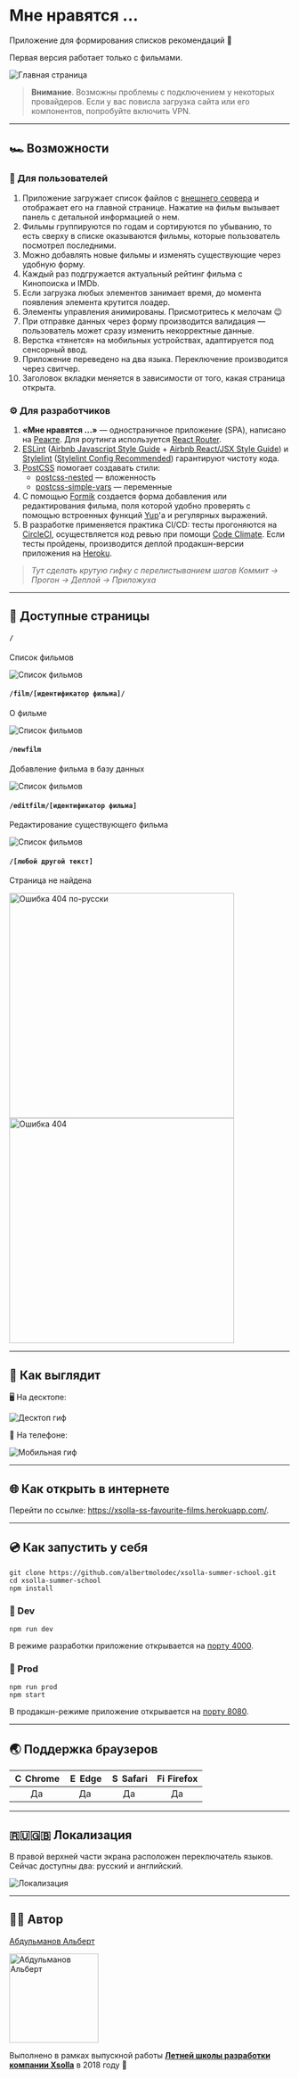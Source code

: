 # Мне нравятся ...
Приложение для формирования списков рекомендаций 💙

Первая версия работает только с фильмами.

![Главная страница](https://i.imgur.com/dmHYPsT.png)

> **Внимание**. Возможны проблемы с подключением у некоторых провайдеров. Если у вас повисла загрузка сайта или его компонентов, попробуйте включить VPN.

---
## 🏎️ Возможности

### 👫 Для пользователей

1. Приложение загружает список файлов с [внешнего сервера](https://xsolla-ss-films-api.herokuapp.com/films) и отображает его на главной странице. Нажатие на фильм вызывает панель с детальной информацией о нем.
1. Фильмы группируются по годам и сортируются по убыванию, то есть сверху в списке оказываются фильмы, которые пользователь посмотрел последними.
1. Можно добавлять новые фильмы и изменять существующие через удобную форму.
1. Каждый раз подгружается актуальный рейтинг фильма с Кинопоиска и IMDb.
1. Если загрузка любых элементов занимает время, до момента появления элемента крутится лоадер.
1. Элементы управления анимированы. Присмотритесь к мелочам 😉
1. При отправке данных через форму производится валидация — пользователь может сразу изменить некорректные данные.
1. Верстка «тянется» на мобильных устройствах, адаптируется под сенсорный ввод.
1. Приложение переведено на два языка. Переключение производится через свитчер.
1. Заголовок вкладки меняется в зависимости от того, какая страница открыта.

### ⚙ Для разработчиков

1. **«Мне нравятся ...»** — одностраничное приложение (SPA), написано на [Реакте](https://reactjs.org/). Для роутинга используется [React Router](https://github.com/ReactTraining/react-router). 
1. [ESLint](https://eslint.org/) ([Airbnb Javascript Style Guide](https://github.com/airbnb/javascript/) + [Airbnb React/JSX Style Guide](https://github.com/airbnb/javascript/tree/master/react)) и [Stylelint](https://stylelint.io/) ([Stylelint Config Recommended](https://github.com/stylelint/stylelint-config-recommended)) гарантируют чистоту кода.
1. [PostCSS](https://postcss.org/) помогает создавать стили: 
    - [postcss-nested](https://github.com/postcss/postcss-nested) — вложенность
    - [postcss-simple-vars](https://github.com/postcss/postcss-simple-vars) — переменные
1. С помощью [Formik](https://jaredpalmer.com/formik) создается форма добавления или редактирования фильма, поля которой удобно проверять с помощью встроенных функций [Yup](https://github.com/jquense/yup#stringmatchesregex-regex-message-string-schema)'а и регулярных выражений.
1. В разработке применяется практика CI/CD: тесты прогоняются на [CircleCI](https://circleci.com/), осуществляется код ревью при помощи [Code Climate](https://codeclimate.com/). Если тесты пройдены, производится деплой продакшн-версии приложения на [Heroku](https://heroku.com).

> *Тут сделать крутую гифку с перелистыванием шагов Коммит → Прогон → Деплой → Приложуха*

---
## 📑 Доступные страницы

#### `/`
Cписок фильмов

![Список фильмов](https://i.imgur.com/ky9KcBY.png)

#### `/film/[идентификатор фильма]/`
О фильме

![Список фильмов](https://i.imgur.com/Vd9QBaJ.png)

#### `/newfilm`
Добавление фильма в базу данных

![Список фильмов](https://i.imgur.com/1oR5THS.png)

#### `/editfilm/[идентификатор фильма]`
Редактирование существующего фильма

![Список фильмов](https://i.imgur.com/CRVGqZs.png)

#### `/[любой другой текст]`
Страница не найдена
    
<img src="https://i.imgur.com/rRx1quV.png" title="Ошибка 404 по-русски" width="404"/><img src="https://i.imgur.com/Q7zTXo6.png" title="Ошибка 404" width="404"/>

---
## 🎨 Как выглядит

🖥️ На десктопе:

![Десктоп гиф](https://i.imgur.com/PLGYn0B.gif)

📱 На телефоне:

![Мобильная гиф](https://i.imgur.com/JRihPBN.gif)

---
## 🌐 Как открыть в интернете

Перейти по ссылке: https://xsolla-ss-favourite-films.herokuapp.com/.

---
## 💿 Как запустить у себя

```
git clone https://github.com/albertmolodec/xsolla-summer-school.git
cd xsolla-summer-school
npm install
```

### 🦄 Dev

```
npm run dev
```

В режиме разработки приложение открывается на [порту 4000](http://localhost:4000).

### 🏇 Prod

```
npm run prod
npm start
```

В продакшн-режиме приложение открывается на [порту 8080](http://localhost:8080).

---
## 🌏 Поддержка браузеров

| <img src="https://user-images.githubusercontent.com/1215767/34348387-a2e64588-ea4d-11e7-8267-a43365103afe.png" alt="Chrome" width="16px" height="16px" /> Chrome | <img src="https://user-images.githubusercontent.com/1215767/34348380-93e77ae8-ea4d-11e7-8696-9a989ddbbbf5.png" alt="Edge" width="16px" height="16px" /> Edge | <img src="https://user-images.githubusercontent.com/1215767/34348394-a981f892-ea4d-11e7-9156-d128d58386b9.png" alt="Safari" width="16px" height="16px" /> Safari | <img src="https://user-images.githubusercontent.com/1215767/34348383-9e7ed492-ea4d-11e7-910c-03b39d52f496.png" alt="Firefox" width="16px" height="16px" /> Firefox |
| :---------: | :---------: | :---------: | :---------: |
| Да | Да | Да | Да |

---
## 🇷🇺🇬🇧 Локализация

В правой верхней части экрана расположен переключатель языков. Сейчас доступны два: русский и английский.

![Локализация](https://i.imgur.com/aAlhZkZ.gif)

---
## 👨‍💻 Автор

[Абдульманов Альберт](https://github.com/albertmolodec)

<a href="https://github.com/albertmolodec"><img src="https://i.imgur.com/ECT91Lf.jpg" alt="Абдульманов Альберт" width="160px"/></a>


Выполнено в рамках выпускной работы **[Летней школы разработки компании Xsolla](http://school.xsolla.com/)** в 2018 году 🎯
